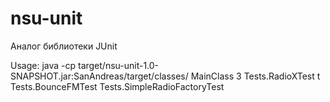 # nsu-unit
Аналог библиотеки JUnit

Usage: java -cp target/nsu-unit-1.0-SNAPSHOT.jar:SanAndreas/target/classes/ MainClass 3 Tests.RadioXTest t Tests.BounceFMTest Tests.SimpleRadioFactoryTest


